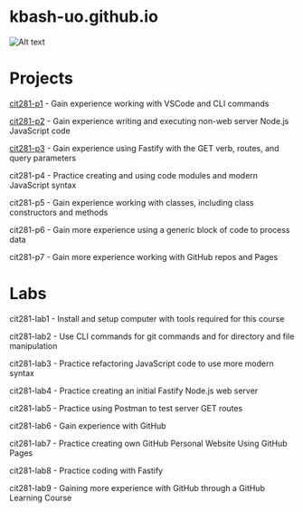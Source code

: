 # kbash-uo.github.io

![Alt text](https://github.com/kbash-uo/kbash-uo.github.io/blob/main/radowan-nakif-rehan-cYyqhdbJ9TI-unsplash.jpg?raw=true)

# Projects
[cit281-p1](https://kbash-uo.github.io/cit281-p1/) - Gain experience working with VSCode and CLI commands

[cit281-p2](https://kbash-uo.github.io/cit281-p2/) - Gain experience writing and executing non-web server Node.js JavaScript code

[cit281-p3](https://kbash-uo.github.io/cit281-p3/) - Gain experience using Fastify with the GET verb, routes, and query parameters

cit281-p4 - Practice creating and using code modules and modern JavaScript syntax

cit281-p5 - Gain experience working with classes, including class constructors and methods

cit281-p6 - Gain more experience using a generic block of code to process data

cit281-p7 - Gain more experience working with GitHub repos and Pages

# Labs
cit281-lab1 - Install and setup computer with tools required for this course

cit281-lab2 - Use CLI commands for git commands and for directory and file manipulation

cit281-lab3 - Practice refactoring JavaScript code to use more modern syntax

cit281-lab4 - Practice creating an initial Fastify Node.js web server

cit281-lab5 - Practice using Postman to test server GET routes

cit281-lab6 - Gain experience with GitHub

cit281-lab7 - Practice creating own GitHub Personal Website Using GitHub Pages

cit281-lab8 - Practice coding with Fastify

cit281-lab9 - Gaining more experience with GitHub through a GitHub Learning Course


